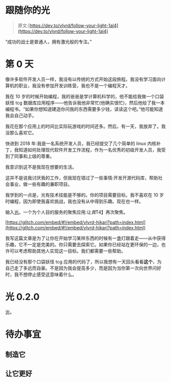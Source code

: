 # 跟随你的光

> 原文:[https://dev.to/vlvrd/follow-your-light-1al4](https://dev.to/vlvrd/follow-your-light-1al4)

“成功的战士是普通人，拥有激光般的专注。”

# [](#day-0)第 0 天

像许多软件开发人员一样，我没有以传统的方式开始这段旅程。我没有学习面向计算机的职业，我没有参加开发训练营，我也不是一个编程天才。

我在 10 岁的时候开始编程，我的爸爸是学计算机科学的，他不能给我做一个口袋妖怪 tcg 数据库应用程序——他告诉我他非常忙(他确实很忙)，然后他给了我一本编程书。“如果你想知道建造你问我的东西需要多少钱，读读这个吧。”他可能知道我会自己动手。

我花在那个应用上的时间比实际玩游戏的时间还多。然后，有一天，我放弃了。我没那么喜欢它。

快进到 2018 年:我是一名系统开发人员，我已经提交了几个简单的 linux 内核补丁，我知道如何处理现代软件开发工作流程，作为一名优秀的初级开发人员，我受到了同事和上级的尊重。

我意识到这不是我现在想要的生活。

这并不是说我讨厌我的工作，但我现在错过了一些事情:开发开源代码库，帮助社会事业，做一些有趣的兼职项目。

我学到的一点是，光有技术技能是不够的。你的项目需要目标。我不喜欢在 10 岁时编程，因为即使我喜欢挑战，我也没有从中得到乐趣。现在也一样。

输入[光](http://www.github.com/vlvrd/hikari)。一个为个人目的服务的聚焦应用:让*我*T4】再次聚焦。

[https://glitch.com/embed/#!/embed/vlvrd-hikari?path=index.html](https://glitch.com/embed/#!/embed/vlvrd-hikari?path=index.html)

我写这篇文章是为了让你在开始学习某样东西的时候有一盏灯跟着走——从中获得乐趣，它不一定是完美的。你只需要去探索它。如果你已经站在更环保的一边，也许可以考虑帮助其他人实现这一目标。我们都需要一些帮助。

我已经没有那个口袋妖怪 tcg 应用的代码了，所以我想有一天回头看看**这个**，为自己走了多远而自豪。不是因为我会提高多少，而是因为当你第一次向世界问好时，我不想停止感受这意味着什么。

# [](#hikari-020)光 0.2.0

[光](https://hikari.vlvrd.me/)。

# [](#todo)待办事宜

## [](#make-it)制造它

## [](#make-it-better)让它更好